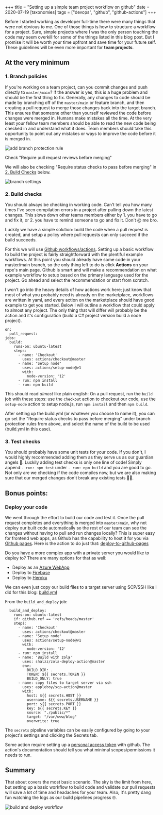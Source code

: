 +++
title = "Setting up a simple team project workflow on github"
date = 2020-07-19
[taxonomies]
tags = ["devops", "github", "github-actions"]
+++

Before I started working as developer full-time there were many things that were not obvious to me.
One of those things is how to structure a workflow for a project. Sure, simple projects where I was the only person touching the code may seem overkill for some of the things listed in this blog post. But I promise it will be worth your time upfront and save time for your future self. These guidelines will be even more important for **team projects**.

## At the very minimum

### 1. Branch policies

If you're working on a team project, can you commit changes and push directly to `master/main`? If the answer is yes, this is a huge problem and should be the first thing to fix.
Generally, any changes to code should be made by branching off of the `master/main` or feature branch, and then creating a pull request to merge those changes back into the target branch. This ensures that someone other than yourself reviewed the code before changes were merged in. Humans make mistakes all the time. At the very least your fellow team members should be able to read the new code being checked in and understand what it does. Team members should take this opportunity to point out any mistakes or ways to improve the code before it is merged in.

![add branch protection rule](/images/setting_up_a_simple_team_project_workflow_on_github/add_rule.png)

Check "Require pull request reviews before merging"

We will also be checking "Require status checks to pass before merging" in [2. Build Checks](#2-build-checks) below.

![branch settings](/images/setting_up_a_simple_team_project_workflow_on_github/branch_settings_checked.png)

### 2. Build checks

You should always be checking in working code. Can't tell you how many times I've seen compilation errors in a project after pulling down the latest changes. This slows down other teams members either by 1. you have to go and fix it, or 2. you have to remind someone to go and fix it. Don't @ me bro.

Luckily we have a simple solution: build the code when a pull request is created, and setup a policy where pull requests can only succeed if the build succeeds.

For this we will use [Github workflows/actions](https://docs.github.com/en/actions/configuring-and-managing-workflows/configuring-a-workflow). Setting up a basic workflow to build the project is fairly straightforward with the plentiful example workflows. At this point you should already have some code in your master/main branch, so the only thing left to do is click **Actions** on your repo's main page. Github is smart and will make a recommendation on what example workflow to setup based on the primary language used for the project. Go ahead and select the recommendation or start from scratch.

I won't go into the heavy details of how actions work here; just know that most of what you probably need is already on the marketplace, workflows are written in yaml, and every action on the marketplace should have good example to get you started. Below I will outline a workflow that could apply to almost any project. The only thing that will differ will probably be the action and it's configuration (build a C# project version build a node project).

```
on:
  pull_request:
jobs:
  build:
    runs-on: ubuntu-latest
    steps:
      - name: 'Checkout'
        uses: actions/checkout@master
      - name: "Setup node"
        uses: actions/setup-node@v1
        with:
          node-version: '12'
      - run: npm install
      - run: npm build
```

This should read *almost* like plain english: On a pull request, run the `build` job with these steps: use the `checkout` action to checkout our code, use the `setup-node` action to setup node.js, run `npm install` and then `npm build`.

After setting up the build.yml (or whatever you choose to name it), you can go set the "Require status checks to pass before merging" under branch protection rules from above, and select the name of the build to be used (build.yml in this case).

### 3. Test checks

You should probably have some unit tests for your code. If you don't, I would highly recommended adding them as they serve us as our guardian angels 👼. Luckily adding test checks is only one line of code! Simply append `- run: npm test` under `- run: npm build` and you are good to go. Not only are we checking if the code compiles now, but we are also making sure that our merged changes don't break any existing tests 🤜🤛.

## Bonus points:

### Deploy your code

We went through the effort to build our code and test it. Once the pull request completes and everything is merged into `master/main`, why not deploy our built code automatically so the rest of our team can see the changes without having to pull and run changes locally? This is super easy for frontend web apps, as Github has the capability to host it for you via [Github pages](https://pages.github.com/). Here is the action to do just that: [deploy-to-github-pages](https://github.com/marketplace/actions/deploy-to-github-pages)

Do you have a more complex app with a private server you would like to deploy to? There are many options for that as well:
* Deploy as an [Azure WebApp](https://github.com/marketplace/actions/azure-webapp)
* Deploy to [Firebase](https://github.com/marketplace/actions/github-action-for-firebase)
* Deploy to [Heroku](https://github.com/marketplace/actions/deploy-to-heroku)

We can even just copy our build files to a target server using SCP/SSH like I did for this blog: [build.yml](https://github.com/YaroBear/blog/blob/master/.github/workflows/build.yml)

From the `build_and_deploy` job:

```
  build_and_deploy:
    runs-on: ubuntu-latest
    if: github.ref == 'refs/heads/master'
    steps:
      - name: 'Checkout'
        uses: actions/checkout@master
      - name: "Setup node"
        uses: actions/setup-node@v1
        with:
          node-version: '12'
      - run: npm install
      - name: 'Build with zola' 
        uses: shalzz/zola-deploy-action@master
        env:
          BUILD_DIR: .
          TOKEN: ${{ secrets.TOKEN }}
          BUILD_ONLY: true
      - name: copy files to target server via ssh
        uses: appleboy/scp-action@master
        with:
          host: ${{ secrets.HOST }}
          username: ${{ secrets.USERNAME }}
          port: ${{ secrets.PORT }}
          key: ${{ secrets.KEY }}
          source: "./public/*"
          target: "/var/www/blog"
          overwrite: true
```

The `secrets` pipeline variables can be easily configured by going to your project's settings and clicking the Secrets tab.

Some action require setting up a [personal access token](https://docs.github.com/en/github/authenticating-to-github/creating-a-personal-access-token) with github. The action's documentation should tell you what minimal scopes/permissions it needs to run.

## Summary

That about covers the most basic scenario. The sky is the limit from here, but setting up a basic workflow to build code and validate our pull requests will save a lot of time and headaches for your team. Also, it's pretty dang fun watching the logs as our build pipelines progress 🤓.

![build and deploy workflow](/images/setting_up_a_simple_team_project_workflow_on_github/build_and_deploy.gif)